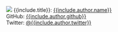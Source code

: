 <div class="user">
	<img class="userpic" src="{{include.author.avatar}}">
	{{include.title}}: <a href="{{include.author.site}}">{{include.author.name}}</a><br>
	GitHub: <a href="https://github.com/{{include.author.github}}">{{include.author.github}}</a><br>
	Twitter: <a href="https://twitter.com/{{include.author.twitter}}">@{{include.author.twitter}}</a>
</div>
